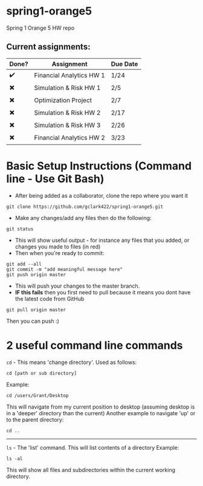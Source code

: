 # spring1-orange5
Spring 1 Orange 5 HW repo

## Current assignments:

| Done?                    | Assignment               | Due Date |
|--------------------------|--------------------------|----------|
| :heavy_check_mark:       | Financial Analytics HW 1 |   1/24   |
| :heavy_multiplication_x: | Simulation & Risk HW 1   |   2/5    |
| :heavy_multiplication_x: | Optimization Project     |   2/7    |
| :heavy_multiplication_x: | Simulation & Risk HW 2   |   2/17   |
| :heavy_multiplication_x: | Simulation & Risk HW 3   |   2/26   |
| :heavy_multiplication_x: | Financial Analytics HW 2 |   3/23   |




# Basic Setup Instructions (Command line - Use Git Bash)
 - After being added as a collaborator, clone the repo where you want it
 ```
 git clone https://github.com/gclark422/spring1-orange5.git
 ```
 - Make any changes/add any files then do the following:
 ```
 git status
 ```
 - This will show useful output - for instance any files that you added, or changes you made to files (in red)
 - Then when you're ready to commit:
 ```
 git add --all
 git commit -m "add meaningful message here"
 git push origin master
 ```
 - This will push your changes to the master branch.
 - **IF this fails** then you first need to pull because it means you dont have the latest code from GitHub
 ```
 git pull origin master
 ```
 Then you can push :)
 
 # 2 useful command line commands
 `cd` - This means 'change directory'. Used as follows:
 ```
 cd [path or sub directory]
 ```
 Example:
 ```
 cd /users/Grant/Desktop
 ```
 This will navigate from my current position to desktop (assuming desktop is in a 'deeper' directory than the current)
 Another example to navigate 'up' or to the parent directory:
 ```
 cd ..
 ```
 ____
 `ls` - The 'list' command. This will list contents of a directory
 Example:
 ```
 ls -al
 ```
 This will show all files and subdirectories within the current working directory.
